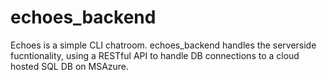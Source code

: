 # echoes_backend
Echoes is a simple CLI chatroom. echoes_backend handles the serverside fucntionality,  using a RESTful API to handle DB connections to a cloud hosted SQL DB on MSAzure.
